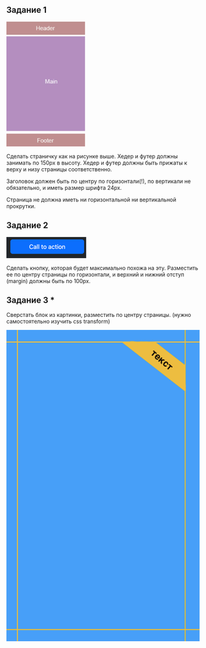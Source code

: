 ## Задание 1

![img_2.png](img_2.png)

Сделать страничку как на рисунке выше.
Хедер и футер должны занимать по 150px в высоту.
Хедер и футер должны быть прижаты к верху и низу страницы соответственно.

Заголовок должен быть по центру по горизонтали(!), по вертикали не обязательно, и иметь размер шрифта 24px.

Страница не должна иметь ни горизонтальной ни вертикальной прокрутки.


## Задание 2

![img_1.png](img_1.png)

Сделать кнопку, которая будет максимально похожа на эту.
Разместить ее по центру страницы по горизонтали, и верхний и нижний отступ (margin) должны быть по 100px.

## Задание 3 *
Сверстать блок из картинки, разместить по центру страницы.
(нужно самостоятельно изучить css transform)

![img_7.png](img_7.png)
